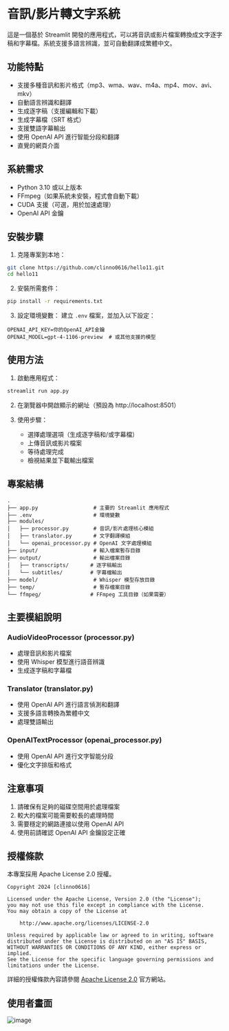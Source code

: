 # 音訊/影片轉文字系統

這是一個基於 Streamlit 開發的應用程式，可以將音訊或影片檔案轉換成文字逐字稿和字幕檔。系統支援多語言辨識，並可自動翻譯成繁體中文。

## 功能特點

- 支援多種音訊和影片格式（mp3、wma、wav、m4a、mp4、mov、avi、mkv）
- 自動語言辨識和翻譯
- 生成逐字稿（支援編輯和下載）
- 生成字幕檔（SRT 格式）
- 支援雙語字幕輸出
- 使用 OpenAI API 進行智能分段和翻譯
- 直覺的網頁介面

## 系統需求

- Python 3.10 或以上版本
- FFmpeg（如果系統未安裝，程式會自動下載）
- CUDA 支援（可選，用於加速處理）
- OpenAI API 金鑰

## 安裝步驟

1. 克隆專案到本地：
```bash
git clone https://github.com/clinno0616/hello11.git
cd hello11
```

2. 安裝所需套件：
```bash
pip install -r requirements.txt
```

3. 設定環境變數：
建立 `.env` 檔案，並加入以下設定：
```
OPENAI_API_KEY=你的OpenAI_API金鑰
OPENAI_MODEL=gpt-4-1106-preview  # 或其他支援的模型
```

## 使用方法

1. 啟動應用程式：
```bash
streamlit run app.py
```

2. 在瀏覽器中開啟顯示的網址（預設為 http://localhost:8501）

3. 使用步驟：
   - 選擇處理選項（生成逐字稿和/或字幕檔）
   - 上傳音訊或影片檔案
   - 等待處理完成
   - 檢視結果並下載輸出檔案

## 專案結構

```
.
├── app.py                  # 主要的 Streamlit 應用程式
├── .env                    # 環境變數
├── modules/
│   ├── processor.py        # 音訊/影片處理核心模組
│   ├── translator.py       # 文字翻譯模組
│   └── openai_processor.py # OpenAI 文字處理模組
├── input/                  # 輸入檔案暫存目錄
├── output/                 # 輸出檔案目錄
│   ├── transcripts/       # 逐字稿輸出
│   └── subtitles/         # 字幕檔輸出
├── model/                  # Whisper 模型存放目錄
├── temp/                   # 暫存檔案目錄
└── ffmpeg/                # FFmpeg 工具目錄（如果需要）
```

## 主要模組說明

### AudioVideoProcessor (processor.py)
- 處理音訊和影片檔案
- 使用 Whisper 模型進行語音辨識
- 生成逐字稿和字幕檔

### Translator (translator.py)
- 使用 OpenAI API 進行語言偵測和翻譯
- 支援多語言轉換為繁體中文
- 處理雙語輸出

### OpenAITextProcessor (openai_processor.py)
- 使用 OpenAI API 進行文字智能分段
- 優化文字排版和格式

## 注意事項

1. 請確保有足夠的磁碟空間用於處理檔案
2. 較大的檔案可能需要較長的處理時間
3. 需要穩定的網路連接以使用 OpenAI API
4. 使用前請確認 OpenAI API 金鑰設定正確

## 授權條款

本專案採用 Apache License 2.0 授權。

```
Copyright 2024 [clinno0616]

Licensed under the Apache License, Version 2.0 (the "License");
you may not use this file except in compliance with the License.
You may obtain a copy of the License at

    http://www.apache.org/licenses/LICENSE-2.0

Unless required by applicable law or agreed to in writing, software
distributed under the License is distributed on an "AS IS" BASIS,
WITHOUT WARRANTIES OR CONDITIONS OF ANY KIND, either express or implied.
See the License for the specific language governing permissions and
limitations under the License.
```

詳細的授權條款內容請參閱 [Apache License 2.0](https://www.apache.org/licenses/LICENSE-2.0) 官方網站。

## 使用者畫面
![image](https://github.com/user-attachments/assets/5534ec8b-123e-4325-b5b0-4f2cbddf2589)


